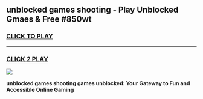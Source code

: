 
## unblocked games shooting - Play Unblocked Gmaes & Free #850wt
<h3>
<a href="https://news.freeplayer.one?title=unblocked_games_shooting&ref=26F">CLICK TO PLAY</a></h3>
<hr>

<h3>
<a href="https://news.freeplayer.one?title=unblocked_games_shooting&ref=26F">CLICK 2 PLAY</a>
  
</h3>

<a href="https://news.freeplayer.one?title=unblocked_games_shooting&ref=26F/"><img src="https://clearcache.store/games.png"></a>


**unblocked games shooting games unblocked: Your Gateway to Fun and Accessible Online Gaming**
